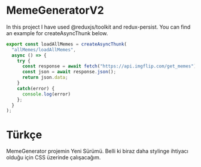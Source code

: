 # MemeGeneratorV2
In this project I have used @reduxjs/toolkit and redux-persist.
You can find an example for createAsyncThunk below.
```js
export const loadAllMemes = createAsyncThunk(
  "allMemes/loadAllMemes",
  async () => {
    try {
      const response = await fetch("https://api.imgflip.com/get_memes");
      const json = await response.json();
      return json.data;
    }
    catch(error) {
      console.log(error)
    };
  }
);
```
# Türkçe 
MemeGenerator projemin Yeni Sürümü. Belli ki biraz daha stylinge ihtiyacı olduğu için CSS üzerinde çalışacağım.

